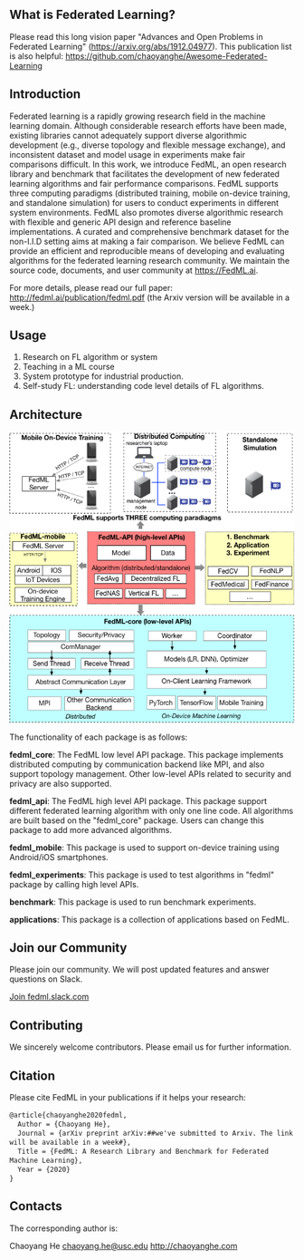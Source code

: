 ## What is Federated Learning?
Please read this long vision paper "Advances and Open Problems in Federated Learning" (https://arxiv.org/abs/1912.04977).
This publication list is also helpful: https://github.com/chaoyanghe/Awesome-Federated-Learning

## Introduction
Federated learning is a rapidly growing research field in the machine learning domain. 
Although considerable research efforts have been made, existing libraries cannot adequately support diverse algorithmic development (e.g., diverse topology and flexible message exchange), 
and inconsistent dataset and model usage in experiments make fair comparisons difficult.
In this work, we introduce FedML, an open research library and benchmark that facilitates the development of new federated learning algorithms and fair performance comparisons. 
FedML supports three computing paradigms (distributed training, mobile on-device training, and standalone simulation) for users to conduct experiments in different system environments. 
FedML also promotes diverse algorithmic research with flexible and generic API design and reference baseline implementations. A curated and comprehensive benchmark dataset for the non-I.I.D setting aims at making a fair comparison.
We believe FedML can provide an efficient and reproducible means of developing and evaluating algorithms for the federated learning research community. We maintain the source code, documents, and user community at https://FedML.ai.

For more details, please read our full paper: http://fedml.ai/publication/fedml.pdf (the Arxiv version will be available in a week.)

## Usage
1. Research on FL algorithm or system
2. Teaching in a ML course
3. System prototype for industrial production.
4. Self-study FL: understanding code level details of FL algorithms.

##  Architecture
![multi-gpu-server](./img/architecture_for_website.png)

The functionality of each package is as follows:

**fedml_core**: The FedML low level API package. This package implements distributed computing by communication backend like MPI, and also support topology management. 
Other low-level APIs related to security and privacy are also supported.

**fedml_api**: The FedML high level API package. This package support different federated learning algorithm with only one line code.
All algorithms are built based on the "fedml_core" package.
Users can change this package to add more advanced algorithms.

**fedml_mobile**: This package is used to support on-device training using Android/iOS smartphones. 

**fedml_experiments**: This package is used to test algorithms in "fedml" package by calling high level APIs.

**benchmark**: This package is used to run benchmark experiments.

**applications**: This package is a collection of applications based on FedML.


## Join our Community
Please join our community. We will post updated features and answer questions on Slack.

[Join fedml.slack.com](https://join.slack.com/t/fedml/shared_invite/zt-gbpi8y2o-QMU0vhVHjm9Y9gqQu~eygg)


## Contributing
We sincerely welcome contributors. Please email us for further information. 

## Citation
Please cite FedML in your publications if it helps your research:
```
@article{chaoyanghe2020fedml,
  Author = {Chaoyang He},
  Journal = {arXiv preprint arXiv:##we've submitted to Arxiv. The link will be available in a week#},
  Title = {FedML: A Research Library and Benchmark for Federated Machine Learning},
  Year = {2020}
}
```

## Contacts
The corresponding author is:
 
Chaoyang He
chaoyang.he@usc.edu
http://chaoyanghe.com
